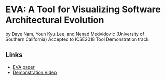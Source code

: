 # EVA: A Tool for Visualizing Software Architectural Evolution
by Daye Nam, Youn Kyu Lee, and Nenad Medvidovic (University of Southern California)
Accepted to ICSE2018 Tool Demonstration track.

## Links 
- [EVA paper]()
- [Demonstration Video](https://youtu.be/Q3bnIQz13Eo)